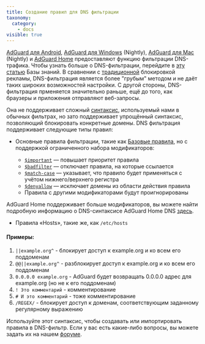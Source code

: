 ```yaml
---
title: Создание правил для DNS фильтрации
taxonomy:
  category:
    - docs
visible: true
---
```


[AdGuard для Android](https://kb.adguard.com/ru/android), [AdGuard для Windows](https://kb.adguard.com/ru/windows) (Nightly), [AdGuard для Mac](https://kb.adguard.com/ru/macos) (Nightly) и [AdGuard Home](https://kb.adguard.com/ru/home) предоставляют функцию фильтрации DNS-трафика. Чтобы узнать больше о DNS-фильтрации, перейдите в [эту статью](https://kb.adguard.com/ru/general/dns-filtering-android) Базы знаний. В сравнении с [традиционной](https://kb.adguard.com/ru/general/how-ad-blocking-works) блокировкой рекламы, DNS-фильтрация является более "грубым" методом и не даёт таких широких возможностей настройки. С другой стороны, DNS-фильтрация прменяется значительно раньше, ещё до того, как браузеры и приложения отправляют веб-запросы.

Она не поддерживает сложный [синтаксис](https://kb.adguard.com/ru/general/how-to-create-your-own-ad-filters), используемый нами в обычных фильтрах, но зато поддерживает упрощённый синтаксис, позволяющий блокировать конкретные домены. DNS фильтрация поддерживает следующие типы правил:

- Основные правила фильтрации, такие как [Базовые правила](https://kb.adguard.com/ru/general/how-to-create-your-own-ad-filters), но с поддержкой ограниченного набора модификаторов:

  - [`$important`](https://kb.adguard.com/ru/general/how-to-create-your-own-ad-filters#important-modifier) — повышает приоритет правила
  - [`$badfilter`](https://kb.adguard.com/ru/general/how-to-create-your-own-ad-filters#badfilter-modifier) — отключает правила, на которые ссылается
  - [`$match-case`](https://kb.adguard.com/general/how-to-create-your-own-ad-filters#match-case-modifier) — указывает, что правило будет применяться с учётом нижнего/верхнего регистра
  - [`$denyallow`](https://github.com/AdguardTeam/AdGuardHome/wiki/Hosts-Blocklists#denyallow) — исключает домены из области действия правила
  - Правила с другими модификаторами будут проигнорированы

AdGuard Home поддерживает больше модификаторов, вы можете найти подробную информацию о DNS-синтаксисе AdGuard Home DNS [здесь](https://github.com/AdguardTeam/AdGuardHome/wiki/Hosts-Blocklists).

- Правила «Hosts», такие же, как `/etc/hosts`

#### Примеры:

1. `||example.org^` - блокирует доступ к example.org и ко всем его поддоменам
2. `@@||example.org^` - разблокирует доступ к example.org и ко всем его поддоменам
3. `0.0.0.0 example.org` - AdGuard будет возвращать 0.0.0.0 адрес для example.org (но не к его поддоменам)
4. `! Это комментарий` - комментирование
5. `# И это комментарий` - тоже комментирование
6. `/REGEX/` - блокирует доступ к доменам, соответствующим заданному регулярному выражению

Используйте этот синтаксис, чтобы создавать или импортировать правила в DNS-фильтр. Если у вас есть какие-либо вопросы, вы можете задать их на нашем [форуме](https://forum.adguard.com/index.php?forums/25/).
